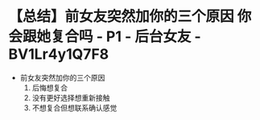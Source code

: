 # 【总结】前女友突然加你的三个原因 你会跟她复合吗 - P1 - 后台女友 - BV1Lr4y1Q7F8

-   前女友突然加你的三个原因
    1.  后悔想复合
    2.  没有更好选择想重新接触
    3.  不想复合但想联系确认感觉